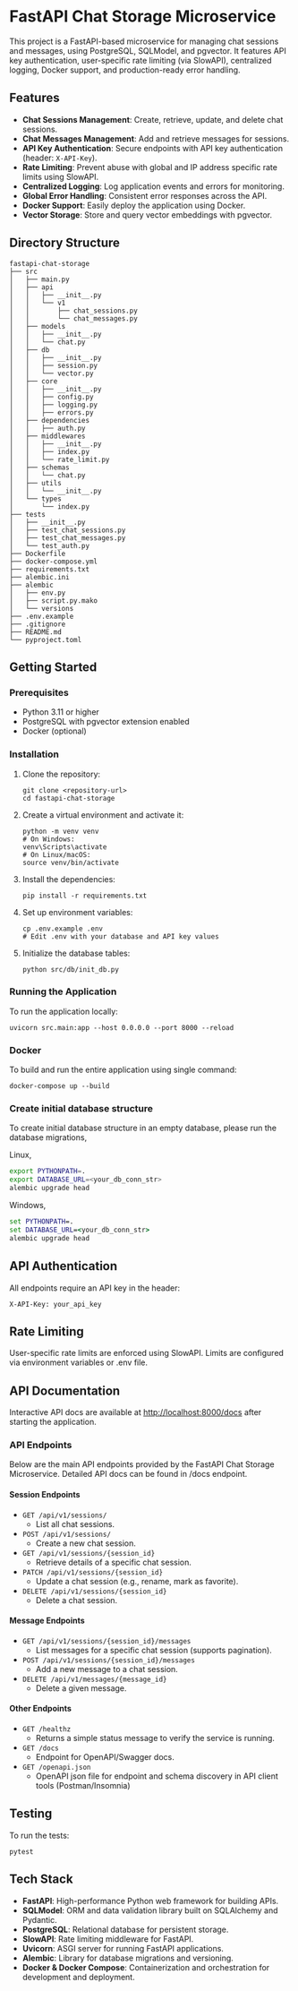 # FastAPI Chat Storage Microservice

This project is a FastAPI-based microservice for managing chat sessions and messages, using PostgreSQL, SQLModel, and pgvector. It features API key authentication, user-specific rate limiting (via SlowAPI), centralized logging, Docker support, and production-ready error handling.

## Features

- **Chat Sessions Management**: Create, retrieve, update, and delete chat sessions.
- **Chat Messages Management**: Add and retrieve messages for sessions.
- **API Key Authentication**: Secure endpoints with API key authentication (header: `X-API-Key`).
- **Rate Limiting**: Prevent abuse with global and IP address specific rate limits using SlowAPI.
- **Centralized Logging**: Log application events and errors for monitoring.
- **Global Error Handling**: Consistent error responses across the API.
- **Docker Support**: Easily deploy the application using Docker.
- **Vector Storage**: Store and query vector embeddings with pgvector.

## Directory Structure

```
fastapi-chat-storage
├── src
│   ├── main.py
│   ├── api
│   │   ├── __init__.py
│   │   └── v1
│   │       ├── chat_sessions.py
│   │       └── chat_messages.py
│   ├── models
│   │   ├── __init__.py
│   │   └── chat.py
│   ├── db
│   │   ├── __init__.py
│   │   ├── session.py
│   │   └── vector.py
│   ├── core
│   │   ├── __init__.py
│   │   ├── config.py
│   │   ├── logging.py
│   │   ├── errors.py
│   ├── dependencies
│   │   ├── auth.py
│   ├── middlewares
│   │   ├── __init__.py
│   │   ├── index.py
│   │   └── rate_limit.py
│   ├── schemas
│   │   └── chat.py
│   ├── utils
│   │   └── __init__.py
│   └── types
│       └── index.py
├── tests
│   ├── __init__.py
│   ├── test_chat_sessions.py
│   ├── test_chat_messages.py
│   └── test_auth.py
├── Dockerfile
├── docker-compose.yml
├── requirements.txt
├── alembic.ini
├── alembic
│   ├── env.py
│   ├── script.py.mako
│   └── versions
├── .env.example
├── .gitignore
├── README.md
└── pyproject.toml
```

## Getting Started

### Prerequisites

- Python 3.11 or higher
- PostgreSQL with pgvector extension enabled
- Docker (optional)

### Installation

1. Clone the repository:
   ```
   git clone <repository-url>
   cd fastapi-chat-storage
   ```

2. Create a virtual environment and activate it:
   ```
   python -m venv venv
   # On Windows:
   venv\Scripts\activate
   # On Linux/macOS:
   source venv/bin/activate
   ```

3. Install the dependencies:
   ```
   pip install -r requirements.txt
   ```

4. Set up environment variables:
   ```
   cp .env.example .env
   # Edit .env with your database and API key values
   ```

5. Initialize the database tables:
   ```
   python src/db/init_db.py
   ```

### Running the Application

To run the application locally:
```
uvicorn src.main:app --host 0.0.0.0 --port 8000 --reload
```

### Docker

To build and run the entire application using single command:
```
docker-compose up --build
```

### Create initial database structure

To create initial database structure in an empty database, please run the database migrations,

Linux,
```sh
export PYTHONPATH=.
export DATABASE_URL=<your_db_conn_str>
alembic upgrade head
```
Windows,
```cmd
set PYTHONPATH=.
set DATABASE_URL=<your_db_conn_str>
alembic upgrade head
```

## API Authentication

All endpoints require an API key in the header:
```
X-API-Key: your_api_key
```

## Rate Limiting

User-specific rate limits are enforced using SlowAPI. Limits are configured via environment variables or .env file.

## API Documentation

Interactive API docs are available at [http://localhost:8000/docs](http://localhost:8000/docs) after starting the application.

### API Endpoints

Below are the main API endpoints provided by the FastAPI Chat Storage Microservice. Detailed API docs can be found in /docs endpoint.

#### Session Endpoints

- `GET /api/v1/sessions/`
  - List all chat sessions.
- `POST /api/v1/sessions/`
  - Create a new chat session.
- `GET /api/v1/sessions/{session_id}`
  - Retrieve details of a specific chat session.
- `PATCH /api/v1/sessions/{session_id}`
  - Update a chat session (e.g., rename, mark as favorite).
- `DELETE /api/v1/sessions/{session_id}`
  - Delete a chat session.

#### Message Endpoints

- `GET /api/v1/sessions/{session_id}/messages`
  - List messages for a specific chat session (supports pagination).
- `POST /api/v1/sessions/{session_id}/messages`
  - Add a new message to a chat session.
- `DELETE /api/v1/messages/{message_id}`
  - Delete a given message.


#### Other Endpoints

- `GET /healthz`
  - Returns a simple status message to verify the service is running.
- `GET /docs`
  - Endpoint for OpenAPI/Swagger docs.
- `GET /openapi.json`
  - OpenAPI json file for endpoint and schema discovery in API client tools (Postman/Insomnia)

## Testing

To run the tests:
```
pytest
```

## Tech Stack

- **FastAPI**: High-performance Python web framework for building APIs.
- **SQLModel**: ORM and data validation library built on SQLAlchemy and Pydantic.
- **PostgreSQL**: Relational database for persistent storage.
- **SlowAPI**: Rate limiting middleware for FastAPI.
- **Uvicorn**: ASGI server for running FastAPI applications.
- **Alembic**: Library for database migrations and versioning.
- **Docker & Docker Compose**: Containerization and orchestration for development and deployment.
